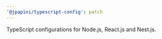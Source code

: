 ```yaml
---
'@jpapini/typescript-config': patch
---
```


TypeScript configurations for Node.js, React.js and Nest.js.
